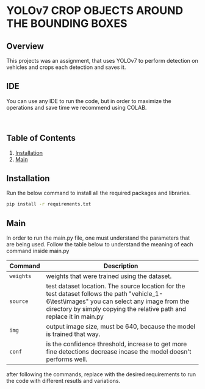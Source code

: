 # YOLOv7 CROP OBJECTS AROUND THE BOUNDING BOXES

## Overview
  This projects was an assignment, that uses YOLOv7 to perform detection on vehicles and crops each detection 
  and saves it.

## IDE
  You can use any IDE to run the code, but in order to maximize the operations and save time we recommend using COLAB.

<a href="https://colab.research.google.com" target="_blank"><kbd><img src="https://colab.research.google.com/img/colab_favicon.ico" width="16" height="16" style="vertical-align: middle;"></kbd></a>

## Table of Contents

1. [Installation](#installation)
3. [Main](#main)

## Installation

Run the below command to install all the required packages and libraries.
```bash
pip install -r requirements.txt
```
## Main
In order to run the main.py file, one must understand the parameters that are being used. Follow the table below to understand the meaning of each command inside main.py

| Command | Description |
| --- | --- |
| `weights` | weights that were trained using the dataset. |
| `source` | test dataset location. The source location for the test dataset follows the path "vehicle_1-6\test\images" you can select any image from the directory by simply copying the relative path and replace it in main.py |
| `img` | output image size, must be 640, because the model is trained that way. |
| `conf` | is the confidence threshold, increase to get more fine detections decrease incase the model doesn't performs well. |

after following the commands, replace with the desired requirements to run the code with different resutls and variations.
